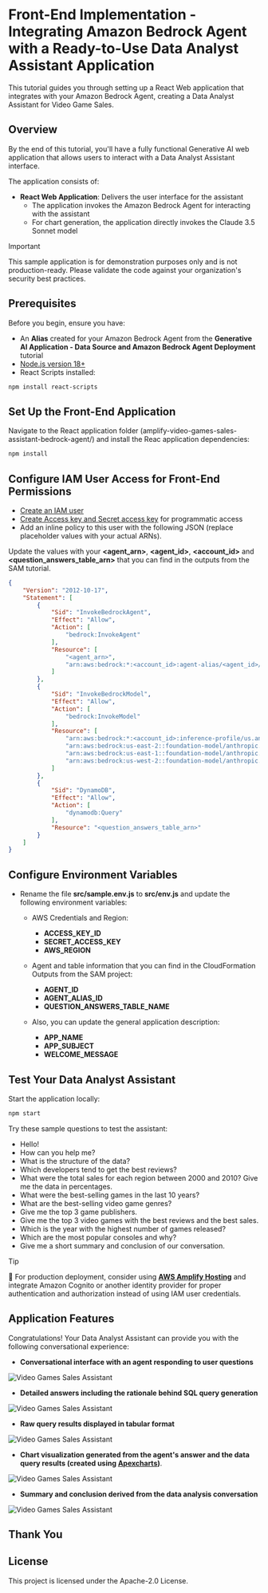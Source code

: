 # Front-End Implementation - Integrating Amazon Bedrock Agent with a Ready-to-Use Data Analyst Assistant Application

This tutorial guides you through setting up a React Web application that integrates with your Amazon Bedrock Agent, creating a Data Analyst Assistant for Video Game Sales.

## Overview

By the end of this tutorial, you'll have a fully functional Generative AI web application that allows users to interact with a Data Analyst Assistant interface.

The application consists of:

- **React Web Application**: Delivers the user interface for the assistant
    - The application invokes the Amazon Bedrock Agent for interacting with the assistant
    - For chart generation, the application directly invokes the Claude 3.5 Sonnet model

> [!IMPORTANT]
> This sample application is for demonstration purposes only and is not production-ready. Please validate the code against your organization's security best practices.

## Prerequisites

Before you begin, ensure you have:

- An **Alias** created for your Amazon Bedrock Agent from the **Generative AI Application - Data Source and Amazon Bedrock Agent Deployment** tutorial
- [Node.js version 18+](https://nodejs.org/en/download/package-manager)
- React Scripts installed:
``` bash
npm install react-scripts
```

## Set Up the Front-End Application

Navigate to the React application folder (amplify-video-games-sales-assistant-bedrock-agent/) and install the Reac application dependencies:

``` bash
npm install
```

## Configure IAM User Access for Front-End Permissions

- [Create an IAM user](https://docs.aws.amazon.com/IAM/latest/UserGuide/id_users_create.html)
- [Create Access key and Secret access key](https://docs.aws.amazon.com/keyspaces/latest/devguide/create.keypair.html) for programmatic access
- Add an inline policy to this user with the following JSON (replace placeholder values with your actual ARNs).

Update the values with your **<agent_arn>**, **<agent_id>**, **<account_id>** and **<question_answers_table_arn>** that you can find in the outputs from the SAM tutorial.

``` json
{
    "Version": "2012-10-17",
    "Statement": [
        {
            "Sid": "InvokeBedrockAgent",
            "Effect": "Allow",
            "Action": [
                "bedrock:InvokeAgent"
            ],
            "Resource": [
                "<agent_arn>",
                "arn:aws:bedrock:*:<account_id>:agent-alias/<agent_id>/*"
            ]
        },
        {
            "Sid": "InvokeBedrockModel",
            "Effect": "Allow",
            "Action": [
                "bedrock:InvokeModel"
            ],
            "Resource": [
                "arn:aws:bedrock:*:<account_id>:inference-profile/us.anthropic.claude-3-5-sonnet-20241022-v2:0",
                "arn:aws:bedrock:us-east-2::foundation-model/anthropic.claude-3-5-sonnet-20241022-v2:0",
                "arn:aws:bedrock:us-east-1::foundation-model/anthropic.claude-3-5-sonnet-20241022-v2:0",
                "arn:aws:bedrock:us-west-2::foundation-model/anthropic.claude-3-5-sonnet-20241022-v2:0"
            ]
        },
        {
            "Sid": "DynamoDB",
            "Effect": "Allow",
            "Action": [
                "dynamodb:Query"
            ],
            "Resource": "<question_answers_table_arn>"
        }
    ]
}
```

## Configure Environment Variables

- Rename the file **src/sample.env.js** to **src/env.js** and update the following environment variables:

    - AWS Credentials and Region:
        - **ACCESS_KEY_ID**
        - **SECRET_ACCESS_KEY**
        - **AWS_REGION**

    - Agent and table information that you can find in the CloudFormation Outputs from the SAM project:
        - **AGENT_ID**
        - **AGENT_ALIAS_ID**
        - **QUESTION_ANSWERS_TABLE_NAME** 

    - Also, you can update the general application description:
        - **APP_NAME**
        - **APP_SUBJECT**
        - **WELCOME_MESSAGE**

## Test Your Data Analyst Assistant

Start the application locally:

``` bash
npm start
```

Try these sample questions to test the assistant:

- Hello!
- How can you help me?
- What is the structure of the data?
- Which developers tend to get the best reviews?
- What were the total sales for each region between 2000 and 2010? Give me the data in percentages.
- What were the best-selling games in the last 10 years?
- What are the best-selling video game genres?
- Give me the top 3 game publishers.
- Give me the top 3 video games with the best reviews and the best sales.
- Which is the year with the highest number of games released?
- Which are the most popular consoles and why?
- Give me a short summary and conclusion of our conversation.

> [!TIP]
> 🚀 For production deployment, consider using **[AWS Amplify Hosting](https://aws.amazon.com/amplify/hosting/)** and integrate Amazon Cognito or another identity provider for proper authentication and authorization instead of using IAM user credentials.

## Application Features

Congratulations! Your Data Analyst Assistant can provide you with the following conversational experience:

- **Conversational interface with an agent responding to user questions**

![Video Games Sales Assistant](../images/preview1.png)

- **Detailed answers including the rationale behind SQL query generation**

![Video Games Sales Assistant](../images/preview2.png)

- **Raw query results displayed in tabular format**

![Video Games Sales Assistant](../images/preview3.png)

- **Chart visualization generated from the agent's answer and the data query results (created using [Apexcharts](https://apexcharts.com/))**.

![Video Games Sales Assistant](../images/preview4.png)

- **Summary and conclusion derived from the data analysis conversation**

![Video Games Sales Assistant](../images/preview5.png)

## Thank You

## License

This project is licensed under the Apache-2.0 License.
